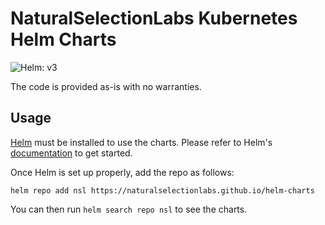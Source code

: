 # NaturalSelectionLabs Kubernetes Helm Charts

![Helm: v3](https://img.shields.io/static/v1?label=Helm&message=v3&color=informational&logo=helm)

The code is provided as-is with no warranties.

## Usage

[Helm](https://helm.sh) must be installed to use the charts.
Please refer to Helm's [documentation](https://helm.sh/docs/) to get started.

Once Helm is set up properly, add the repo as follows:

```console
helm repo add nsl https://naturalselectionlabs.github.io/helm-charts
```

You can then run `helm search repo nsl` to see the charts.

